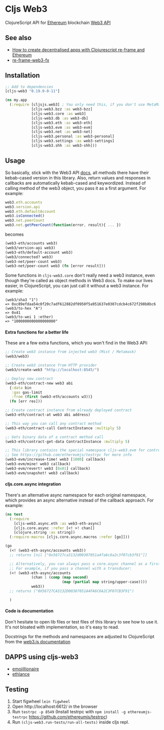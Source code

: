 # Cljs Web3

ClojureScript API for [Ethereum](https://ethereum.org/) blockchain [Web3 API](https://github.com/ethereum/wiki/wiki/JavaScript-API)

## See also
* [How to create decentralised apps with Clojurescript re-frame and Ethereum](https://medium.com/@matus.lestan/how-to-create-decentralised-apps-with-clojurescript-re-frame-and-ethereum-81de24d72ff5#.kul24x62l)
* [re-frame-web3-fx](https://github.com/district0x/re-frame-web3-fx)

## Installation
```clojure
;; Add to dependencies
[cljs-web3 "0.19.0-0-11"]
```
```clojure
(ns my.app
  (:require [cljsjs.web3] ; You only need this, if you don't use MetaMask extension or Mist browser
            [cljs-web3.bzz :as web3-bzz]
            [cljs-web3.core :as web3]
            [cljs-web3.db :as web3-db]
            [cljs-web3.eth :as web3-eth]
            [cljs-web3.evm :as web3-evm]
            [cljs-web3.net :as web3-net]
            [cljs-web3.personal :as web3-personal]
            [cljs-web3.settings :as web3-settings]
            [cljs-web3.shh :as web3-shh]))
```

## Usage
So basically, stick with the Web3 API [docs](https://github.com/ethereum/wiki/wiki/JavaScript-API), all methods there have their kebab-cased version in this library. Also, return values and responses in callbacks are automatically kebab-cased and keywordized. Instead of calling method of the web3 object, you pass it as a first argument. For example:
```javascript
web3.eth.accounts
web3.version.api
web3.eth.defaultAccount
web3.isConnected()
web3.net.peerCount
web3.net.getPeerCount(function(error, result){ ... })
```
becomes
```clojure
(web3-eth/accounts web3)
(web3/version-api web3)
(web3-eth/default-account web3)
(web3/connected? web3)
(web3-net/peer-count web3)
(web3-net/peer-count web3 (fn [error result]))
```

Some functions in `cljs-web3.core` don't really need a web3 instance, even though they're called as object methods in Web3 docs. To make our lives easier, in ClojureScript, you can just call it without a web3 instance. For example:
```
(web3/sha3 "1")
=> 0xc89efdaa54c0f20c7adf612882df0950f5a951637e0307cdcb4c672f298b8bc6
(web3/to-hex "A")
=> 0x41
(web3/to-wei 1 :ether)
=> "1000000000000000000"
```
#### Extra functions for a better life
These are a few extra functions, which you won't find in the Web3 API:
```clojure
;; Create web3 instance from injected web3 (Mist / Metamask)
(web3/web3)

;; Create web3 instance from HTTP provider
(web3/create-web3 "http://localhost:8545/")

;; Deploy new contract
(web3-eth/contract-new web3 abi
  {:data bin
   :gas gas-limit
   :from (first (web3-eth/accounts w3))}
  (fn [err res]))

;; Create contract instance from already deployed contract
(web3-eth/contract-at web3 abi address)

;; This way you can call any contract method
(web3-eth/contract-call ContractInstance :multiply 5)

;; Gets binary data of a contract method call
(web3-eth/contract-get-data ContractInstance :multiply 5)

;; This library contains the special namespace cljs-web3.evm for controlling a testrpc server
;; See https://github.com/ethereumjs/testrpc for more info
(web3-evm/increase-time! web3 [1000] callback)
(web3-evm/mine! web3 callback)
(web3-evm/revert! web3 [0x01] callback)
(web3-evm/snapshot! web3 callback)
```

#### cljs.core.async integration
There's an alternative async namespace for each original namespace, which provides an async alternative instead of the callback approach. For example:
```clojure
(ns test
  (:require
    [cljs-web3.async.eth :as web3-eth-async]
    [cljs.core.async :refer [<! >! chan]]
    [clojure.string :as string])
  (:require-macros [cljs.core.async.macros :refer [go]]))

(go
  (<! (web3-eth-async/accounts web3))
  ;; returns [nil ["0x56727ca3132d00307051a4fa6c6a2c3f07cb3f91"]]

  ;; Alternatively, you can always pass a core.async channel as a first argument. The response will be put onto this channel
  ;; For example, if you pass a channel with a transducer:
  (<! (web3-eth-async/accounts
            (chan 1 (comp (map second)
                          (map (partial map string/upper-case))))
            web3))
  ;; returns ("0X56727CA3132D00307051A4FA6C6A2C3F07CB3F91")

  )
```


#### Code is documentation
Don't hesitate to open lib files or test files of this library to see how to use it. It's not bloated with implementation, so it's easy to read.

Docstrings for the methods and namespaces are adjusted to ClojureScript from the [web3.js documentation](https://github.com/ethereum/wiki/wiki/JavaScript-API#web3netlistening)
## DAPPS using cljs-web3
* [emojillionaire](https://github.com/madvas/emojillionaire)
* [ethlance](https://github.com/madvas/ethlance)

## Testing

1. Start figwheel `lein figwheel`
2. Open http://localhost:6612/ in the browser
3. Run `testrpc -p 8549` (Install testrpc with `npm install -g ethereumjs-testrpc` https://github.com/ethereumjs/testrpc)
4. Run `(cljs-web3.run-tests/run-all-tests)` inside cljs repl.
